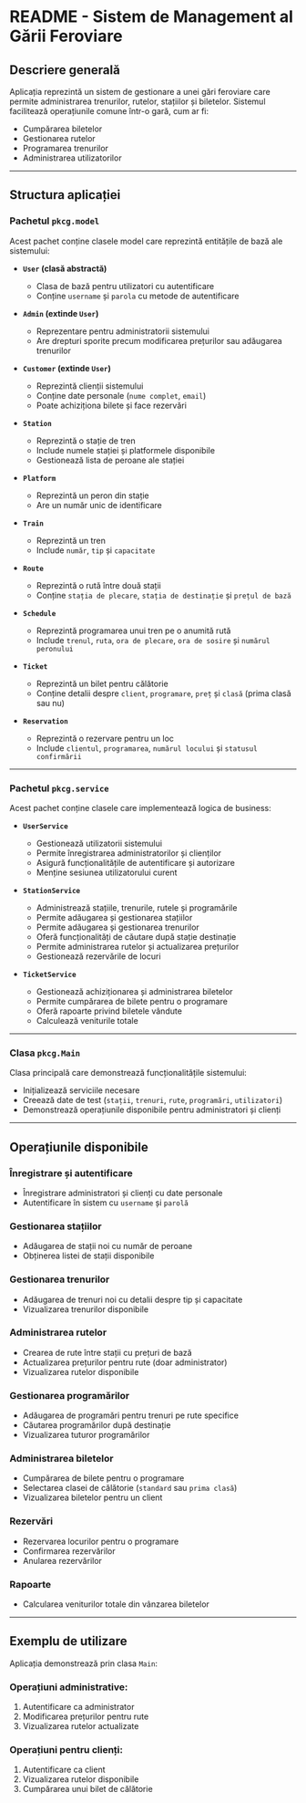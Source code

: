 # README - Sistem de Management al Gării Feroviare

## Descriere generală

Aplicația reprezintă un sistem de gestionare a unei gări feroviare care permite administrarea trenurilor, rutelor, stațiilor și biletelor. Sistemul facilitează operațiunile comune într-o gară, cum ar fi:

- Cumpărarea biletelor
- Gestionarea rutelor
- Programarea trenurilor
- Administrarea utilizatorilor

---

## Structura aplicației

### Pachetul `pkcg.model`

Acest pachet conține clasele model care reprezintă entitățile de bază ale sistemului:

- **`User` (clasă abstractă)**  
    - Clasa de bază pentru utilizatori cu autentificare  
    - Conține `username` și `parola` cu metode de autentificare  

- **`Admin` (extinde `User`)**  
    - Reprezentare pentru administratorii sistemului  
    - Are drepturi sporite precum modificarea prețurilor sau adăugarea trenurilor  

- **`Customer` (extinde `User`)**  
    - Reprezintă clienții sistemului  
    - Conține date personale (`nume complet`, `email`)  
    - Poate achiziționa bilete și face rezervări  

- **`Station`**  
    - Reprezintă o stație de tren  
    - Include numele stației și platformele disponibile  
    - Gestionează lista de peroane ale stației  

- **`Platform`**  
    - Reprezintă un peron din stație  
    - Are un număr unic de identificare  

- **`Train`**  
    - Reprezintă un tren  
    - Include `număr`, `tip` și `capacitate`  

- **`Route`**  
    - Reprezintă o rută între două stații  
    - Conține `stația de plecare`, `stația de destinație` și `prețul de bază`  

- **`Schedule`**  
    - Reprezintă programarea unui tren pe o anumită rută  
    - Include `trenul`, `ruta`, `ora de plecare`, `ora de sosire` și `numărul peronului`  

- **`Ticket`**  
    - Reprezintă un bilet pentru călătorie  
    - Conține detalii despre `client`, `programare`, `preț` și `clasă` (prima clasă sau nu)  

- **`Reservation`**  
    - Reprezintă o rezervare pentru un loc  
    - Include `clientul`, `programarea`, `numărul locului` și `statusul confirmării`  

---

### Pachetul `pkcg.service`

Acest pachet conține clasele care implementează logica de business:

- **`UserService`**  
    - Gestionează utilizatorii sistemului  
    - Permite înregistrarea administratorilor și clienților  
    - Asigură funcționalitățile de autentificare și autorizare  
    - Menține sesiunea utilizatorului curent  

- **`StationService`**  
    - Administrează stațiile, trenurile, rutele și programările  
    - Permite adăugarea și gestionarea stațiilor  
    - Permite adăugarea și gestionarea trenurilor  
    - Oferă funcționalități de căutare după stație destinație  
    - Permite administrarea rutelor și actualizarea prețurilor  
    - Gestionează rezervările de locuri  

- **`TicketService`**  
    - Gestionează achiziționarea și administrarea biletelor  
    - Permite cumpărarea de bilete pentru o programare  
    - Oferă rapoarte privind biletele vândute  
    - Calculează veniturile totale  

---

### Clasa `pkcg.Main`

Clasa principală care demonstrează funcționalitățile sistemului:

- Inițializează serviciile necesare  
- Creează date de test (`stații`, `trenuri`, `rute`, `programări`, `utilizatori`)  
- Demonstrează operațiunile disponibile pentru administratori și clienți  

---

## Operațiunile disponibile

### Înregistrare și autentificare

- Înregistrare administratori și clienți cu date personale  
- Autentificare în sistem cu `username` și `parolă`  

### Gestionarea stațiilor

- Adăugarea de stații noi cu număr de peroane  
- Obținerea listei de stații disponibile  

### Gestionarea trenurilor

- Adăugarea de trenuri noi cu detalii despre tip și capacitate  
- Vizualizarea trenurilor disponibile  

### Administrarea rutelor

- Crearea de rute între stații cu prețuri de bază  
- Actualizarea prețurilor pentru rute (doar administrator)  
- Vizualizarea rutelor disponibile  

### Gestionarea programărilor

- Adăugarea de programări pentru trenuri pe rute specifice  
- Căutarea programărilor după destinație  
- Vizualizarea tuturor programărilor  

### Administrarea biletelor

- Cumpărarea de bilete pentru o programare  
- Selectarea clasei de călătorie (`standard` sau `prima clasă`)  
- Vizualizarea biletelor pentru un client  

### Rezervări

- Rezervarea locurilor pentru o programare  
- Confirmarea rezervărilor  
- Anularea rezervărilor  

### Rapoarte

- Calcularea veniturilor totale din vânzarea biletelor  

---

## Exemplu de utilizare

Aplicația demonstrează prin clasa `Main`:

### Operațiuni administrative:

1. Autentificare ca administrator  
2. Modificarea prețurilor pentru rute  
3. Vizualizarea rutelor actualizate  

### Operațiuni pentru clienți:

1. Autentificare ca client  
2. Vizualizarea rutelor disponibile  
3. Cumpărarea unui bilet de călătorie  
